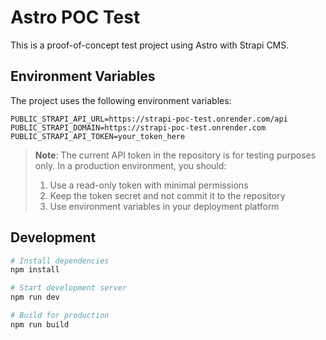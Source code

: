 # Astro POC Test

This is a proof-of-concept test project using Astro with Strapi CMS.

## Environment Variables

The project uses the following environment variables:

```env
PUBLIC_STRAPI_API_URL=https://strapi-poc-test.onrender.com/api
PUBLIC_STRAPI_DOMAIN=https://strapi-poc-test.onrender.com
PUBLIC_STRAPI_API_TOKEN=your_token_here
```

> **Note**: The current API token in the repository is for testing purposes only. In a production environment, you should:
>
> 1. Use a read-only token with minimal permissions
> 2. Keep the token secret and not commit it to the repository
> 3. Use environment variables in your deployment platform

## Development

```bash
# Install dependencies
npm install

# Start development server
npm run dev

# Build for production
npm run build
```
